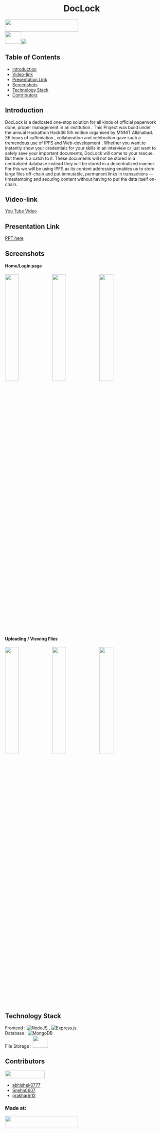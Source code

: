 
<h1 align="center">DocLock</h1>
<p align="center">
</p>
<a href="https://hack36.com"> <img src= "https://user-images.githubusercontent.com/59080953/164938003-b23163ff-964c-4b7d-9414-bb8e9ad4a569.jpg" width = "240 " height = "40" >
 <br>
<img src = "https://user-images.githubusercontent.com/59080953/164955749-011bf5f7-bede-4f03-8986-16e34b9c70fe.jpg" width = "50" height ="40">





 </a>
 <img src = "https://user-images.githubusercontent.com/59080953/164952698-d5687439-6d12-4c6e-b07d-c2156c2bc069.gif">
 
 <h2>Table of Contents</h2>
<ul>
    <li><a href="#Introduction">Introduction</a></li>
    <li><a href="#Video-link">Video-link</a></li>
    <li><a href="#PresentationLink">Presentation Link</a></li>
    <li><a href="#Screenshots">Screenshots</a></li>
    <li><a href="#TechnologyStack">Technology Stack</a></li>
    <li><a href="#Contributors">Contributors</a></li>

</ul>



<h2 id="Introduction">Introduction</h2>
<p>DocLock is a dedicated one-stop solution for all kinds of official paperwork done, proper management in an institution . This Project was build under the annual Hackathon Hack36 5th edition organised by MNNIT Allahabad. 36 hours of caffeniation , collaboration and celebration gave such a tremendous use of IPFS and Web-development . Whether you want to instantly show your credentials for your skills in an interview or just want to safely save your important documents, DocLock will come to your rescue. But there is a catch to it. These documents will not be stored in a centralized database instead they will be stored in a decentralized manner. For this we will be using IPFS as its content addressing enables us to store large files off-chain and put immutable, permanent links in transactions — timestamping and securing content without having to put the data itself on-chain.</p> 
  
<h2 id="Video-link">Video-link</h2>
  <a href="https://youtu.be/cmicxTVNC2Y">You Tube Video</a>
  
<h2 id="PresentationLink">Presentation Link</h2>
  <a href="https://drive.google.com/file/d/1d0TOqgoQwK0mViDfIH_qndjPXoYdWo9J/view?usp=sharing"> PPT here</a>

<h2 id="Screenshots">Screenshots</h2>
<h4>Home/Login page </h2>

 <div class="x">
<img src ="https://user-images.githubusercontent.com/59080953/164954775-0e0b1add-6f91-4639-9bb0-de89f0745d89.png" width = 30%>
<img src ="https://user-images.githubusercontent.com/59080953/164954859-7774a47d-b31a-4f8e-8b14-5b805fca990a.png" width = 30%>

<img src ="https://user-images.githubusercontent.com/59080953/164954868-1d34e2ff-e626-4903-b27d-c07fe4171b15.png" width = 30%>
</div>

<h4>Uploading / Viewing Files</h4>
 <div class="x2">
<img src ="https://user-images.githubusercontent.com/59080953/164954976-ad359bac-3638-4672-8b9d-af6cc629a723.png" width = 30%>
<img src ="https://user-images.githubusercontent.com/59080953/164955002-53159874-b98a-4b66-b17f-fa032587e2a3.png"  width = 30%>
<img src ="https://user-images.githubusercontent.com/59080953/164955016-d0032e47-39e4-4d08-a293-dab1926250a4.png" width = 30%>
</div>

<h2 id="TechnologyStack">Technology Stack</h2>

  Frontend : ![NodeJS](https://img.shields.io/badge/node.js-6DA55F?style=for-the-badge&logo=node.js&logoColor=white) , ![Express.js](https://img.shields.io/badge/express.js-%23404d59.svg?style=for-the-badge&logo=express&logoColor=%2361DAFB)
  <br>
  Database : ![MongoDB](https://img.shields.io/badge/MongoDB-%234ea94b.svg?style=for-the-badge&logo=mongodb&logoColor=white)
  <br>
  File Storage : 
<img src = "https://user-images.githubusercontent.com/59080953/164955749-011bf5f7-bede-4f03-8986-16e34b9c70fe.jpg" width = "50" height ="40">

<h2 id="Contributors">Contributors</h2>

<img src = "https://user-images.githubusercontent.com/59080953/164934609-fcc60864-adec-4c54-866b-e14c18d881e0.gif" width="130" height ="25">


- [abhishek0777](https://github.com/abhishek0777)
- [Sneha0607](https://github.com/Sneha0607)
- [prakharjn12](https://github.com/prakharjn12)


### Made at:
<a href="https://hack36.com"> <img src= "https://user-images.githubusercontent.com/59080953/164938003-b23163ff-964c-4b7d-9414-bb8e9ad4a569.jpg" width = "240 " height = "40" >
 </a>
